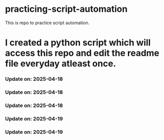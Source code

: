 # practicing-script-automation
This is repo to practice script automation.
# I created a python script which will access this repo and edit the readme file everyday atleast once.

### Update on: 2025-04-18

### Update on: 2025-04-18
### Update on: 2025-04-18

### Update on: 2025-04-19
### Update on: 2025-04-19